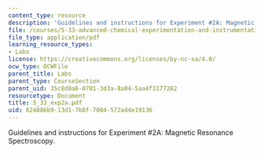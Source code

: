 ```yaml
---
content_type: resource
description: 'Guidelines and instructions for Experiment #2A: Magnetic Resonance Spectroscopy.'
file: /courses/5-33-advanced-chemical-experimentation-and-instrumentation-fall-2007/624886b913d17b8f7004572a44e19136_5_33_exp2a.pdf
file_type: application/pdf
learning_resource_types:
- Labs
license: https://creativecommons.org/licenses/by-nc-sa/4.0/
ocw_type: OCWFile
parent_title: Labs
parent_type: CourseSection
parent_uid: 35c8d0a6-0701-3d3a-8a04-5aa4f3177282
resourcetype: Document
title: 5_33_exp2a.pdf
uid: 624886b9-13d1-7b8f-7004-572a44e19136
---
```

Guidelines and instructions for Experiment #2A: Magnetic Resonance Spectroscopy.